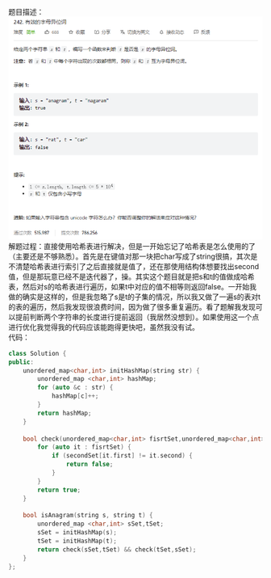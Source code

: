 题目描述：  
![image](/basical/string/image/image3.png)    
解题过程：直接使用哈希表进行解决，但是一开始忘记了哈希表是怎么使用的了（主要还是不够熟悉）。首先是在键值对那一块把char写成了string很搞，其次是不清楚哈希表进行索引了之后直接就是值了，还在那使用结构体想要找出second值，但是那玩意已经不是迭代器了，操。其实这个题目就是把s和t的值做成哈希表，然后对s的哈希表进行遍历，如果t中对应的值不相等则返回false。一开始我做的确实是这样的，但是我忽略了s是t的子集的情况，所以我又做了一遍s的表对t的表的遍历，然后我发现很浪费时间，因为做了很多重复遍历。看了题解我发现可以提前判断两个字符串的长度进行提前返回（我居然没想到）。如果使用这一个点进行优化我觉得我的代码应该能跑得更快吧，虽然我没有试。  
代码：  
```cpp
class Solution {
public:
    unordered_map<char,int> initHashMap(string str) {
        unordered_map <char,int> hashMap;
        for (auto &c : str) {
            hashMap[c]++;
        }
        return hashMap;
    }

    bool check(unordered_map<char,int> fisrtSet,unordered_map<char,int>secondSet) {
        for (auto it : fisrtSet) {
            if (secondSet[it.first] != it.second) {
                return false;
            }
        }
        return true;
    }

    bool isAnagram(string s, string t) {
        unordered_map <char,int> sSet,tSet;
        sSet = initHashMap(s);
        tSet = initHashMap(t);
        return check(sSet,tSet) && check(tSet,sSet);
    }
};
```